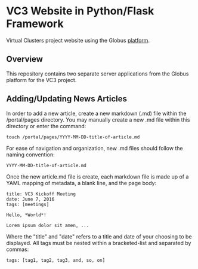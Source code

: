 # VC3 Website in Python/Flask Framework
Virtual Clusters project website using
the Globus [platform](https://www.globus.org/platform).

## Overview
This repository contains two separate server applications from the Globus platform for the VC3 project.

## Adding/Updating News Articles
In order to add a new article, create a new markdown (.md) file within the /portal/pages directory.
You may manually create a new .md file within this directory or enter the command:

    touch /portal/pages/YYYY-MM-DD-title-of-article.md

For ease of navigation and organization, new .md files should follow the naming convention:

    YYYY-MM-DD-title-of-article.md

Once the new article.md file is create, each markdown file is made up of a YAML mapping
of metadata, a blank line, and the page body:

    title: VC3 Kickoff Meeting
    date: June 7, 2016
    tags: [meetings]

    Hello, *World*!

    Lorem ipsum dolor sit amen, ...

Where the "title" and "date" refers to a title and date of your choosing to be displayed.
All tags must be nested within a bracketed-list and separated by commas:

    tags: [tag1, tag2, tag3, and, so, on]
